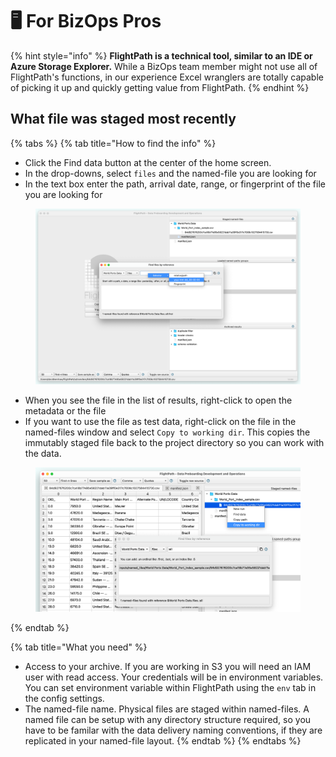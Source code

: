 # 🖥️ For BizOps Pros

{% hint style="info" %}
**FlightPath is a technical tool, similar to an IDE or Azure Storage Explorer.** While a BizOps team member might not use all of FlightPath's functions, in our experience Excel wranglers are totally capable of picking it up and quickly getting value from FlightPath.
{% endhint %}

## What file was staged most recently&#x20;

{% tabs %}
{% tab title="How to find the info" %}
* Click the Find data button at the center of the home screen.
* In the drop-downs, select `files` and the named-file you are looking for
* In the text box enter the path, arrival date, range, or fingerprint of the file you are looking for

<figure><img src="../.gitbook/assets/finding_a_file.png" alt=""><figcaption></figcaption></figure>

* When you see the file in the list of results, right-click to open the metadata or the file
* If you want to use the file as test data, right-click on the file in the named-files window and select `Copy to working dir`. This copies the immutably staged file back to the project directory so you can work with the data.

<figure><img src="../.gitbook/assets/copy_file_to_working_dir.png" alt=""><figcaption></figcaption></figure>
{% endtab %}

{% tab title="What you need" %}
* Access to your archive. If you are working in S3 you will need an IAM user with read access. Your credentials will be in environment variables. You can set environment variable within FlightPath using the `env` tab in the config settings.
* The named-file name. Physical files are staged within named-files. A named file can be setup with any directory structure required, so you have to be familar with the data delivery naming conventions, if they are replicated in your named-file layout.
{% endtab %}
{% endtabs %}
